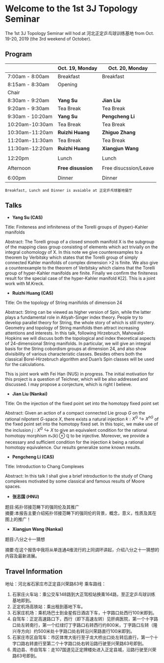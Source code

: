 # Welcome to the 1st 3J Topology Seminar  

The 1st 3J Topology Seminar will hod at 河北正定乒乓球训练基地 from Oct. 19-20, 2019 (the 3rd weekend of October).  


## Program  


|                             |       Oct. 19, Monday       |   Oct. 20, Monday            |
| --------------------------- | --------------------------- | ---------------------------- |
|     7:00am - 8:00am         |            Breakfast        |      Breakfast               |
|     8:15am - 8:30am         |           Opening           |                              |
|          Chair              |                             |                              |
|            8:30am - 9:20am  |               **Yang Su**   |                **Jian Liu**  |
|            9:20am - 9:30am  |          Tea Break          |         Tea Break            |
|           9:30am - 10:20am  |               **Yang Su**   |            **Pengcheng Li**  |
|            10:20am-10:30am  |          Tea Break          |         Tea Break            |
|            10:30am-11:20am  |         **Ruizhi Huang**    |         **Zhiguo Zhang**     | 
|            11:20am-11:30am  |          Tea Break          |         Tea Break            |
|            11:30am-12:20am  |          **Ruizhi Huang**   |           **Xiangjun Wang**  |
|                                                                                          |
|            12:20pm          |                Lunch        |           Lunch              |
|                                                                                          |
|              Afternoon      |         **Free disussion**  |  Free disucssion/Leave       |
|                                                                                          |
|              6:00pm         |             Dinner          |          Dinner              |


`Breakfast, Lunch and Dinner is avaiable at 正定乒乓球基地餐厅`

## Talks  


- **Yang Su (CAS)**  

Title: Finiteness and infiniteness of the Torelli groups of (hyper)-Kahler manifolds  

Abstract: The Torelli group of a closed smooth manifold X is the subgroup of the mapping class group consisting of elements which act trivially on the integral cohomology of X. In this note we give  counterexamples to a theorem by Verbitsky which states that the Torelli group of simply connected Kahler manifolds of complex dimension >2 is finite. We also give a counterexample to the theorem of Verbitsky which claims that the Torelli group of hyper-Kahler manifolds are finite. Finally we confirm the finiteness result for the special case of the hyper-Kahler manifold K[2]. This is a joint work with M.Kreck.


- **Ruizhi Huang (CAS)**  

Title: On the topology of String manifolds of dimension $24$  

Abstract: String can be viewed as higher version of Spin, while the latter plays a fundamental role in Atiyah-Singer index theory. People try to develop parallel theory for String, the whole story of which is still mystery. Geometry and topology of String manifolds then attract increasing attentions and interests. In this talk, following Hirzebruch, Mahowald-Hopkins we will discuss both the topological and index theoretical aspects of $24$-dimensional String manifolds. In particular, we will give an integral basis for the String cobordism groups at dimension 24, and also show divisibility of various characteristic classes. Besides others both the classical Borel-Hirzebruch algorithm and Duan’s Spin classes will be used for the calculations.  

This is joint work with Fei Han (NUS) in progress. The initial motivation for this project is a question of Teichner, which will be also addressed and discussed. I may propose a conjecture, which is right I believe.    

- **Jian Liu (Nankai)**  

Title: On the injection of the fixed point set into the homotopy fixed point set  

Abstract: Given an action of a compact connected Lie group $G$ on the rational nilpotent $G$-space $X$, there exists a natural injection $k:X^{G}\hookrightarrow X^{hG}$ of the fixed point set into the homotopy fixed set. In this topic, we make use of the inclusion $j: X^{G}\hookrightarrow X$ to give an equivalent condition for the rational homotopy morphism $\pi_{\ast}(k)\otimes \mathbb{Q}$ to be injective. Moreover, we provide a necessary and sufficient condition for the injection $k$ being a rational homotopy equivalence. Our results generalize some known results.  



- **Pengcheng Li (CAS)**  

Title: Introduction to Chang Complexes  

Abstract: In this talk I shall give a brief introduction to the study of Chang complexes motivated by some classical and famous results of Moore spaces.  


- **张志国 (HNU)**  

题目:拓扑邻接范畴下的强同伦及其推广                    
摘要:本报告主要介绍拓扑邻接范畴下的强同伦的背景，概念，意义，性质及其在图上的推广！  

- **Xiangjun Wang (Nankai)**  

题目:八分之十一猜想  

摘要:在这个报告中我将从单连通4维流行的上同调环讲起，介绍八分之十一猜想的内容及最新进展。


## Travel Information

地址：河北省石家庄市正定县兴荣路63号
乘车路线：
1.	石家庄火车站：乘公交车148路到大正驾校站换乘164路，至正定乒乓球训练基地即到。
2.	正定机场高铁站：乘出租到基地下车。
3.	石家庄机场：乘机场巴士到金星假日酒店下车，十字路口处西行100米即到。
4.	自驾车：正定高速路口下，西行（即下高速左转）见肝病医院，第一个十字路口处左转南行，第一个红绿灯丁字路口右转西行约800米，丁字路口左转（隆兴寺方向）约500米处十字路口处右转沿兴荣路直行100米即到。
5.	石家庄市区自驾车：市区体育大街行至子龙大桥出口处左转后直行，第一个十字口路右转直行至第二个十字路口处右转沿路行驶至兴荣路63号即到。
6.	周边县、市自驾车：走107国道见正定牌楼处进入正定县城，沿路行驶至兴荣路63号即到。
